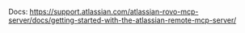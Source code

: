 Docs: https://support.atlassian.com/atlassian-rovo-mcp-server/docs/getting-started-with-the-atlassian-remote-mcp-server/
